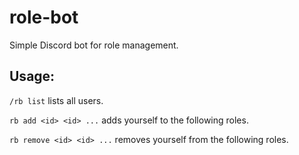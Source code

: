 # role-bot
Simple Discord bot for role management.

## Usage:

`/rb list` lists all users.

`rb add <id> <id> ...` adds yourself to the following roles.

`rb remove <id> <id> ...` removes yourself from the following roles.
